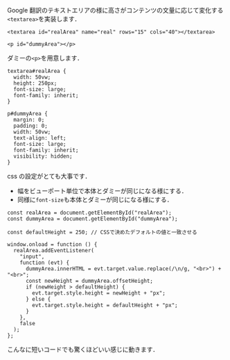 <!-- title:Javascript：<textarea>の文量に応じた自動高さ変更 -->

Google 翻訳のテキストエリアの様に高さがコンテンツの文量に応じて変化する`<textarea>`を実装します．

```html:HTML
<textarea id="realArea" name="real" rows="15" cols="40"></textarea>

<p id="dummyArea"></p>
```

ダミーの`<p>`を用意します．

```css:CSS
textarea#realArea {
  width: 50vw;
  height: 250px;
  font-size: large;
  font-family: inherit;
}

p#dummyArea {
  margin: 0;
  padding: 0;
  width: 50vw;
  text-align: left;
  font-size: large;
  font-family: inherit;
  visibility: hidden;
}
```

css の設定がとても大事です．

- 幅をビューポート単位で本体とダミーが同じになる様にする．
- 同様に`font-size`も本体とダミーが同じになる様にする．

```javascript:JavaScript
const realArea = document.getElementById("realArea");
const dummyArea = document.getElementById("dummyArea");

const defaultHeight = 250; // CSSで決めたデフォルトの値と一致させる

window.onload = function () {
  realArea.addEventListener(
    "input",
    function (evt) {
      dummyArea.innerHTML = evt.target.value.replace(/\n/g, "<br>") + "<br>";
      const newHeight = dummyArea.offsetHeight;
      if (newHeight > defaultHeight) {
        evt.target.style.height = newHeight + "px";
      } else {
        evt.target.style.height = defaultHeight + "px";
      }
    },
    false
  );
};
```

こんなに短いコードでも驚くほどいい感じに動きます．
